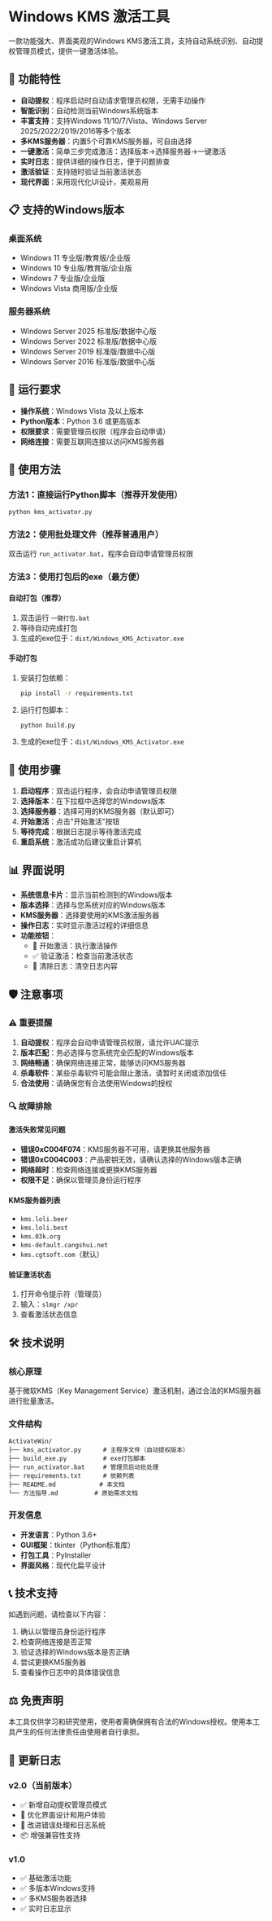 # Windows KMS 激活工具

一款功能强大、界面美观的Windows KMS激活工具，支持自动系统识别、自动提权管理员模式，提供一键激活体验。

## 🚀 功能特性

- **自动提权**：程序启动时自动请求管理员权限，无需手动操作
- **智能识别**：自动检测当前Windows系统版本
- **丰富支持**：支持Windows 11/10/7/Vista、Windows Server 2025/2022/2019/2016等多个版本
- **多KMS服务器**：内置5个可靠KMS服务器，可自由选择
- **一键激活**：简单三步完成激活：选择版本→选择服务器→一键激活
- **实时日志**：提供详细的操作日志，便于问题排查
- **激活验证**：支持随时验证当前激活状态
- **现代界面**：采用现代化UI设计，美观易用

## 📋 支持的Windows版本

### 桌面系统
- Windows 11 专业版/教育版/企业版
- Windows 10 专业版/教育版/企业版
- Windows 7 专业版/企业版
- Windows Vista 商用版/企业版

### 服务器系统
- Windows Server 2025 标准版/数据中心版
- Windows Server 2022 标准版/数据中心版
- Windows Server 2019 标准版/数据中心版
- Windows Server 2016 标准版/数据中心版

## 🔧 运行要求

- **操作系统**：Windows Vista 及以上版本
- **Python版本**：Python 3.6 或更高版本
- **权限要求**：需要管理员权限（程序会自动申请）
- **网络连接**：需要互联网连接以访问KMS服务器

## 🎯 使用方法

### 方法1：直接运行Python脚本（推荐开发使用）
```bash
python kms_activator.py
```

### 方法2：使用批处理文件（推荐普通用户）
双击运行 `run_activator.bat`，程序会自动申请管理员权限

### 方法3：使用打包后的exe（最方便）
#### 自动打包（推荐）
1. 双击运行 `一键打包.bat`
2. 等待自动完成打包
3. 生成的exe位于：`dist/Windows_KMS_Activator.exe`

#### 手动打包
1. 安装打包依赖：
   ```bash
   pip install -r requirements.txt
   ```
2. 运行打包脚本：
   ```bash
   python build.py
   ```
3. 生成的exe位于：`dist/Windows_KMS_Activator.exe`

## 🚀 使用步骤

1. **启动程序**：双击运行程序，会自动申请管理员权限
2. **选择版本**：在下拉框中选择您的Windows版本
3. **选择服务器**：选择可用的KMS服务器（默认即可）
4. **开始激活**：点击"开始激活"按钮
5. **等待完成**：根据日志提示等待激活完成
6. **重启系统**：激活成功后建议重启计算机

## 📊 界面说明

- **系统信息卡片**：显示当前检测到的Windows版本
- **版本选择**：选择与您系统对应的Windows版本
- **KMS服务器**：选择要使用的KMS激活服务器
- **操作日志**：实时显示激活过程的详细信息
- **功能按钮**：
  - 🚀 开始激活：执行激活操作
  - ✅ 验证激活：检查当前激活状态
  - 🧹 清除日志：清空日志内容

## 🛡️ 注意事项

### ⚠️ 重要提醒
1. **自动提权**：程序会自动申请管理员权限，请允许UAC提示
2. **版本匹配**：务必选择与您系统完全匹配的Windows版本
3. **网络畅通**：确保网络连接正常，能够访问KMS服务器
4. **杀毒软件**：某些杀毒软件可能会阻止激活，请暂时关闭或添加信任
5. **合法使用**：请确保您有合法使用Windows的授权

### 🔍 故障排除

#### 激活失败常见问题
- **错误0xC004F074**：KMS服务器不可用，请更换其他服务器
- **错误0xC004C003**：产品密钥无效，请确认选择的Windows版本正确
- **网络超时**：检查网络连接或更换KMS服务器
- **权限不足**：确保以管理员身份运行程序

#### KMS服务器列表
- `kms.loli.beer`
- `kms.loli.best`
- `kms.03k.org`
- `kms-default.cangshui.net`
- `kms.cgtsoft.com`（默认）

#### 验证激活状态
1. 打开命令提示符（管理员）
2. 输入：`slmgr /xpr`
3. 查看激活状态信息

## 🛠️ 技术说明

### 核心原理
基于微软KMS（Key Management Service）激活机制，通过合法的KMS服务器进行批量激活。

### 文件结构
```
ActivateWin/
├── kms_activator.py      # 主程序文件（自动提权版本）
├── build_exe.py          # exe打包脚本
├── run_activator.bat     # 管理员启动批处理
├── requirements.txt      # 依赖列表
├── README.md            # 本文档
└── 方法指导.md          # 原始需求文档
```

### 开发信息
- **开发语言**：Python 3.6+
- **GUI框架**：tkinter（Python标准库）
- **打包工具**：PyInstaller
- **界面风格**：现代化扁平设计

## 📞 技术支持

如遇到问题，请检查以下内容：
1. 确认以管理员身份运行程序
2. 检查网络连接是否正常
3. 验证选择的Windows版本是否正确
4. 尝试更换KMS服务器
5. 查看操作日志中的具体错误信息

## ⚖️ 免责声明

本工具仅供学习和研究使用，使用者需确保拥有合法的Windows授权。使用本工具产生的任何法律责任由使用者自行承担。

## 🔄 更新日志

### v2.0（当前版本）
- ✅ 新增自动提权管理员模式
- 🎨 优化界面设计和用户体验
- 🔧 改进错误处理和日志系统
- 📦 增强兼容性支持

### v1.0
- ✅ 基础激活功能
- ✅ 多版本Windows支持
- ✅ 多KMS服务器选择
- ✅ 实时日志显示